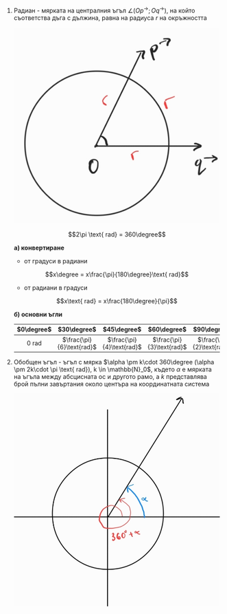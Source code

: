 1. Радиан - мярката на централния ъгъл $\angle (Op^{\rightarrow}; Oq^{\rightarrow})$, на който съответства дъга с дължина, равна на радиуса $r$ на окръжността
	
	![Радиан](Resources/Радиан.jpg)
	
	$$2\pi \text{ rad} = 360\degree$$
	
	**а) конвертиране**
	- от градуси в радиани
	
	$$x\degree = x\frac{\pi}{180\degree}\text{ rad}$$
	
	- от радиани в градуси

	$$x\text{ rad} = x\frac{180\degree}{\pi}$$
	
	**б) основни ъгли**
	
	|$0\degree$|$30\degree$|$45\degree$|$60\degree$|$90\degree$|$120\degree$|$135\degree$|$150\degree$|$180\degree$|$270\degree$|$360\degree$|
	|:--:|:--:|:--:|:--:|:--:|:--:|:--:|:--:|:--:|:--:|:--:|
	|$0 \text{ rad}$|$\frac{\pi}{6}\text{rad}$|$\frac{\pi}{4}\text{rad}$|$\frac{\pi}{3}\text{rad}$|$\frac{\pi}{2}\text{rad}$|$\frac{2\pi}{3}\text{rad}$|$\frac{3\pi}{4}\text{rad}$|$\frac{5\pi}{6}\text{rad}$|$\pi\text{ rad}$|$\frac{3\pi}{2}\text{rad}$|$2\pi\text{ rad}$|

2. Обобщен ъгъл - ъгъл с мярка $\alpha \pm k\cdot 360\degree (\alpha \pm 2k\cdot \pi \text{ rad}), k \in \mathbb{N}_0$, където $\alpha$ е мярката на ъгъла между абсцисната ос и другото рамо, а $k$ представлява брой пълни завъртания около центъра на координатната система
	
	![Обобщен ъгъл](Resources/Обобщен%20ъгъл.jpg)